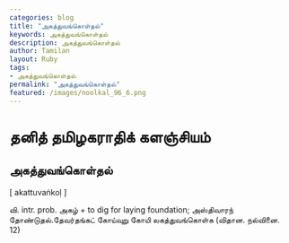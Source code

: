 ```yaml
---  
categories: blog  
title: "அகத்துவங்கொள்தல்"
keywords: அகத்துவங்கொள்தல்  
description: அகத்துவங்கொள்தல்
author: Tamilan  
layout: Ruby  
tags:     
- அகத்துவங்கொள்தல்
permalink: "அகத்துவங்கொள்தல்"  
featured: /images/noolkal_96_6.png  
--- 
```

# தனித் தமிழகராதிக் களஞ்சியம்
## அகத்துவங்கொள்தல்

[ akattuvaṅkoḷ ]  
  
வி. intr. prob. அகழ் + to dig for laying foundation; அஸ்திவாரந் தோண்டுதல்.தேவர்தங்கட் கோய்வுறு கோயி லகத்துவங்கொள்க (விதான. நல்வினை. 12)